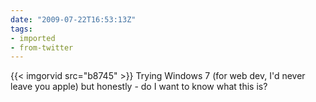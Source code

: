 ```yaml
---
date: "2009-07-22T16:53:13Z"
tags:
- imported
- from-twitter
---
```

{{< imgorvid src="b8745" >}}  Trying Windows 7 \(for web dev, I'd never leave you apple\) but honestly - do I want to know what this is?
